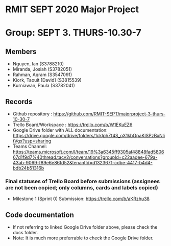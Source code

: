 # RMIT SEPT 2020 Major Project

# Group: SEPT 3. THURS-10.30-7

## Members
* Nguyen, Ian (S3788210)
* Miranda, Josiah (S3782051)
* Rahman, Aqram (S3547091)
* Kiork, Taouit [David] (S3815539)
* Kurniawan, Paula (S3782041)

## Records

* Github repository : https://github.com/RMIT-SEPT/majorproject-3-thurs-10-30-7
* Trello Board/Workspace : https://trello.com/b/W1EKuEZ6
* Google Drive folder with ALL documentation: https://drive.google.com/drive/folders/1cklphZt4S_oX1kbOpaKISPzBxNlitVgx?usp=sharing
* Teams Channel: https://teams.microsoft.com/l/team/19%3a6345ff9305af48848fad580667d1f9d7%40thread.tacv2/conversations?groupId=c22aadee-679a-43ab-9069-f89e6e86fd52&tenantId=d1323671-cdbe-4417-b4d4-bdb24b51316b

### Final statuses of Trello Board before submissions (assignees are not been copied; only columns, cards and labels copied)

* Milestone 1 (Sprint 0) Submission: https://trello.com/b/aKRzhu38

## Code documentation

* If not referring to linked Google Drive folder above, please check the docs folder. 
* Note: It is much more preferrable to check the Google Drive folder.

